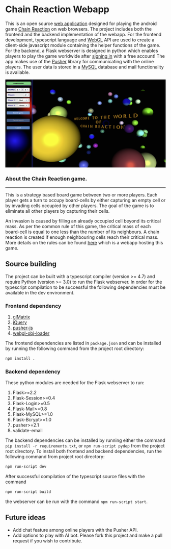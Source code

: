 Chain Reaction Webapp
==================

This is an open source [web application](https://chainserver.pythonanywhere.com) designed for playing the android game [Chain Reaction](https://brilliant.org/wiki/chain-reaction-game/) on web browsers. The project includes both the frontend and the backend implementation of the webapp. For the frontend development, typescript language and [WebGL](https://www.khronos.org/webgl/) API are used to create a client-side javascript module containing the helper functions of the game. For the backend, a Flask webserver is designed in python which enables players to play the game worldwide after [signing in](https://chainserver.pythonanywhere.com/chainreaction-online/login) with a free account! The app makes use of the [Pusher](https://pusher.com/) library for communicating with the online players. The user data is stored in a [MySQL](https://www.mysql.com/) database and mail functionality is available.

![Webapp image](/chain-reaction-online.png)

### About the Chain Reaction game.
_________________________________
This is a strategy based board game between two or more players. Each player gets a turn to occupy board-cells by either capturing an empty cell or by invading cells occupied by other players. The goal of the game is to eliminate all other players by capturing their cells. 

An invasion is caused by filling an already occupied cell beyond its critical mass. As per the common rule of this game, the critical mass of each board-cell is equal to one less than the number of its neighbours. A chain reaction is created if enough neighbouring cells reach their critical mass. More details on the rules can be found [here](https://chainserver.pythonanywhere.com) which is a webapp hosting this game.

Source building
---------------
The project can be built with a typescript compiler (version >= 4.7) and require Python (version >= 3.0) to run the Flask webserver. In order for the typescript compilation to be successful the following dependencies must be available in the dev environment.
### Frontend dependency
1. [glMatrix](https://glmatrix.net/)
2. [jQuery](https://jquery.com/)
3. [pusher-js](https://github.com/pusher/pusher-js/)
4. [webgl-obj-loader](https://www.npmjs.com/package/webgl-obj-loader)

The frontend dependencies are listed in `package.json` and can be installed by running the following command from the project root directory:
```bash
npm install .
```
### Backend dependency
These python modules are needed for the Flask webserver to run:
1. Flask>=2.2
2. Flask-Session>=0.4
3. Flask-Login>=0.5
4. Flask-Mail>=0.8
5. Flask-MySQL>=1.0
6. Flask-Bcrypt>=1.0
7. pusher>=2.1
8. validate-email

The backend dependencies can be installed by running either the command `pip install -r requirements.txt`, or `npm run-script pydep` from the project root directory. To install both frontend and backend dependencies, run the following command from project root directory:
```bash
npm run-script dev
```
After successful compilation of the typescript source files with the command
```bash
npm run-script build
```
the webserver can be run with the command `npm run-script start`.

## Future ideas
- Add chat feature among online players with the Pusher API.
- Add options to play with AI bot.
Please fork this project and make a pull request if you wish to contribute.
